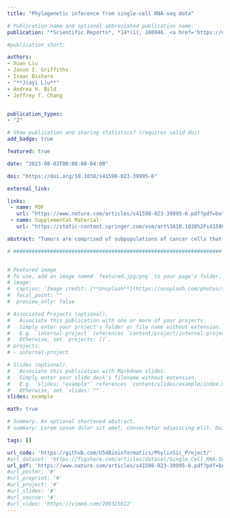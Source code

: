```yaml
---
title: "Phylogenetic inference from single-cell RNA-seq data"

# Publication name and optional abbreviated publication name.
publication: "*Scientific Reports*, *14*(1), 100946. <a href='https://doi.org/10.1038/s41598-023-39995-6' target='_blank' rel='noopener noreferrer'>doi.org/10.1038/s41598-023-39995-6</a>"

#publication_short: 

authors:
- Xuan Liu
- Jason I. Griffiths
- Isaac Bishara
- "**Jiayi Liu**"
- Andrea H. Bild
- Jeffrey T. Chang


publication_types:
- "2"

# Show publication and sharing statistics? (requires valid doi)
add_badge: true

featured: true

date: "2023-08-03T00:00:00-04:00"

doi: "https://doi.org/10.1038/s41598-023-39995-6"

external_link: 

links: 
 - name: PDF
   url: "https://www.nature.com/articles/s41598-023-39995-6.pdf?pdf=button%20sticky"
 - name: Supplemental Material
   url: "https://static-content.springer.com/esm/art%3A10.1038%2Fs41598-023-39995-6/MediaObjects/41598_2023_39995_MOESM1_ESM.pdf"

abstract: "Tumors are comprised of subpopulations of cancer cells that harbor distinct genetic profiles and phenotypes that evolve over time and during treatment. By reconstructing the course of cancer evolution, we can understand the acquisition of the malignant properties that drive tumor progression. Unfortunately, recovering the evolutionary relationships of individual cancer cells linked to their phenotypes remains a difficult challenge. To address this need, we have developed PhylinSic, a method that reconstructs the phylogenetic relationships among cells linked to their gene expression profiles from single cell RNA-sequencing (scRNA-Seq) data. This method calls nucleotide bases using a probabilistic smoothing approach and then estimates a phylogenetic tree using a Bayesian modeling algorithm. We showed that PhylinSic identified evolutionary relationships underpinning drug selection and metastasis and was sensitive enough to identify subclones from genetic drift. We found that breast cancer tumors resistant to chemotherapies harbored multiple genetic lineages that independently acquired high K-Ras and β-catenin, suggesting that therapeutic strategies may need to control multiple lineages to be durable. These results demonstrated that PhylinSic can reconstruct evolution and link the genotypes and phenotypes of cells across monophyletic tumors using scRNA-Seq."

# ####################################################################


# Featured image
# To use, add an image named `featured.jpg/png` to your page's folder. 
# image:
#  caption: 'Image credit: [**Unsplash**](https://unsplash.com/photos/s9CC2SKySJM)'
#  focal_point: ""
#  preview_only: false

# Associated Projects (optional).
#   Associate this publication with one or more of your projects.
#   Simply enter your project's folder or file name without extension.
#   E.g. `internal-project` references `content/project/internal-project/index.md`.
#   Otherwise, set `projects: []`.
# projects:
# - internal-project

# Slides (optional).
#   Associate this publication with Markdown slides.
#   Simply enter your slide deck's filename without extension.
#   E.g. `slides: "example"` references `content/slides/example/index.md`.
#   Otherwise, set `slides: ""`.
slides: example

math: true

# Summary. An optional shortened abstract.
# summary: Lorem ipsum dolor sit amet, consectetur adipiscing elit. Duis posuere tellus ac convallis placerat. Proin tincidunt magna sed ex sollicitudin condimentum.

tags: []

url_code: 'https://github.com/U54Bioinformatics/PhylinSic_Project/'
#url_dataset: 'https://figshare.com/articles/dataset/Single_Cell_RNA-Seq_data_for_Cancer_Stem_Like_Reversal_Project/11374458'
url_pdf: 'https://www.nature.com/articles/s41598-023-39995-6.pdf?pdf=button%20sticky'
#url_poster: '#'
#url_preprint: '#'
#url_project: '#'
#url_slides: '#'
#url_source: '#'
#url_video: 'https://vimeo.com/209325612'
---
```

